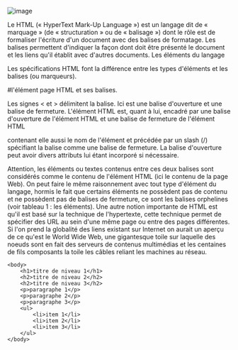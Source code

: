 

![image](http://alibolori.ir/Biography/wp-content/uploads/2016/01/html.jpg)


Le HTML (« HyperText Mark-Up Language ») est un langage dit de « marquage » (de « structuration » ou de « balisage »)
dont le rôle est de formaliser l'écriture d'un document avec des balises de formatage.
Les balises permettent d'indiquer la façon dont doit être présenté le document et les liens qu'il établit avec d'autres documents. 
Les éléments du langage

Les spécifications HTML font la différence entre les types d'éléments et les balises (ou marqueurs). 

#l'élément page HTML et ses balises.

Les signes < et > délimitent la balise. Ici <html> est une balise d'ouverture et </html> une balise de fermeture.
L'élément HTML est, quant à lui, encadré par une balise d'ouverture de l'élément HTML <html> et une balise de fermeture de l'élément HTML 
</html> contenant elle aussi le nom de l'élément et précédée par un slash (/) spécifiant la balise comme une balise de fermeture. La balise d'ouverture peut avoir divers attributs lui étant incorporé si nécessaire.

Attention, les éléments ou textes contenus entre ces deux balises sont considérés comme le contenu de l'élément HTML 
(ici le contenu de la page Web). On peut faire le même raisonnement avec tout type d'élément du langage, 
hormis le fait que certains éléments ne possèdent pas de contenu et ne possèdent pas de balises de fermeture, ce
sont les balises orphelines (voir tableau 1 : les éléments).
Une autre notion importante de HTML est qu'il est basé sur la technique de l'hypertexte, cette technique permet de spécifier des URL au sein d'une même page ou entre des pages différentes. Si l'on prend la globalité des liens existant sur Internet on aurait un aperçu de ce qu'est le World Wide Web, une gigantesque toile sur laquelle des noeuds sont en fait des serveurs de contenus multimédias et les centaines de fils composants la toile les câbles reliant les machines au réseau.
<html>
	<head>
		<title>Titre affiché dans la barre du navigateur</title>
	</head>
	
	<body>
		<h1>titre de niveau 1</h1>
		<h2>titre de niveau 2</h2>
		<h2>titre de niveau 3</h2>
		<p>paragraphe 1</p>
		<p>paragraphe 2</p>
		<p>paragraphe 3</p>
		<ul>
			<li>item 1</li>
			<li>item 2</li>
			<li>item 3</li>
		</ul>
	</body>
</html>
